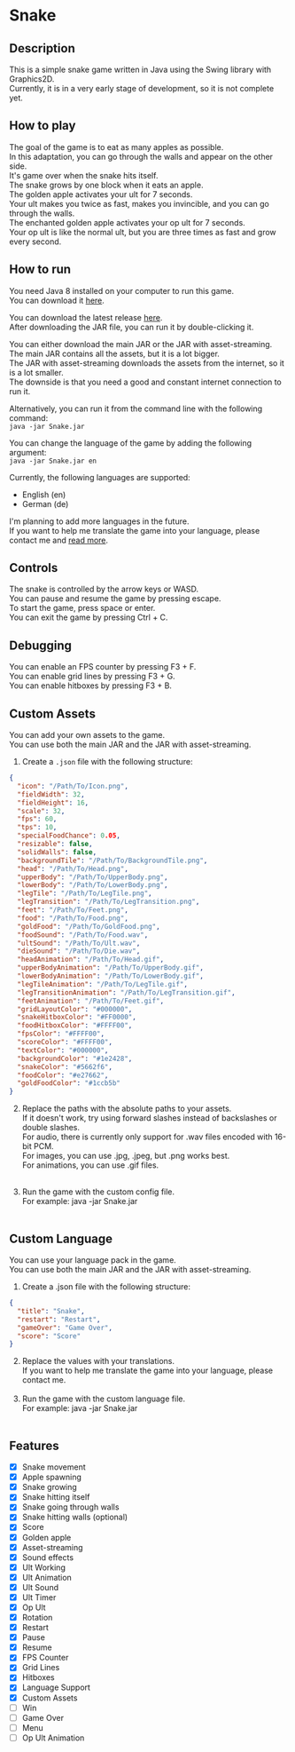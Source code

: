 # Snake

## Description

This is a simple snake game written in Java using the Swing library with Graphics2D. <br>
Currently, it is in a very early stage of development, so it is not complete yet. <br>

## How to play

The goal of the game is to eat as many apples as possible. <br>
In this adaptation, you can go through the walls and appear on the other side. <br>
It's game over when the snake hits itself. <br>
The snake grows by one block when it eats an apple. <br>
The golden apple activates your ult for 7 seconds. <br>
Your ult makes you twice as fast, makes you invincible, and you can go through the walls. <br>
The enchanted golden apple activates your op ult for 7 seconds. <br>
Your op ult is like the normal ult, but you are three times as fast and grow every second. <br>

## How to run

You need Java 8 installed on your computer to run this game. <br>
You can download it [here](https://www.java.com/de/download/manual.jsp). <br>

You can download the latest release [here](https://github.com/MCmoderSD/Snake/releases/latest). <br>
After downloading the JAR file, you can run it by double-clicking it. <br>

You can either download the main JAR or the JAR with asset-streaming. <br>
The main JAR contains all the assets, but it is a lot bigger. <br>
The JAR with asset-streaming downloads the assets from the internet, so it is a lot smaller. <br>
The downside is that you need a good and constant internet connection to run it. <br>

Alternatively, you can run it from the command line with the following command: <br>
`java -jar Snake.jar` <br>

You can change the language of the game by adding the following argument: <br>
`java -jar Snake.jar en` <br>

Currently, the following languages are supported: <br>

- English (en)
- German (de)

I'm planning to add more languages in the future. <br>
If you want to help me translate the game into your language, please contact me and [read more](#custom-language). <br>

## Controls

The snake is controlled by the arrow keys or WASD. <br>
You can pause and resume the game by pressing escape. <br>
To start the game, press space or enter. <br>
You can exit the game by pressing Ctrl + C. <br>

## Debugging

You can enable an FPS counter by pressing F3 + F. <br>
You can enable grid lines by pressing F3 + G. <br>
You can enable hitboxes by pressing F3 + B. <br>

## Custom Assets

You can add your own assets to the game. <br>
You can use both the main JAR and the JAR with asset-streaming. <br>

1. Create a `.json` file with the following structure: <br>

```json
{
  "icon": "/Path/To/Icon.png",
  "fieldWidth": 32,
  "fieldHeight": 16,
  "scale": 32,
  "fps": 60,
  "tps": 10,
  "specialFoodChance": 0.05,
  "resizable": false,
  "solidWalls": false,
  "backgroundTile": "/Path/To/BackgroundTile.png",
  "head": "/Path/To/Head.png",
  "upperBody": "/Path/To/UpperBody.png",
  "lowerBody": "/Path/To/LowerBody.png",
  "legTile": "/Path/To/LegTile.png",
  "legTransition": "/Path/To/LegTransition.png",
  "feet": "/Path/To/Feet.png",
  "food": "/Path/To/Food.png",
  "goldFood": "/Path/To/GoldFood.png",
  "foodSound": "/Path/To/Food.wav",
  "ultSound": "/Path/To/Ult.wav",
  "dieSound": "/Path/To/Die.wav",
  "headAnimation": "/Path/To/Head.gif",
  "upperBodyAnimation": "/Path/To/UpperBody.gif",
  "lowerBodyAnimation": "/Path/To/LowerBody.gif",
  "legTileAnimation": "/Path/To/LegTile.gif",
  "legTransitionAnimation": "/Path/To/LegTransition.gif",
  "feetAnimation": "/Path/To/Feet.gif",
  "gridLayoutColor": "#000000",
  "snakeHitboxColor": "#FF0000",
  "foodHitboxColor": "#FFFF00",
  "fpsColor": "#FFFF00",
  "scoreColor": "#FFFF00",
  "textColor": "#000000",
  "backgroundColor": "#1e2428",
  "snakeColor": "#5662f6",
  "foodColor": "#e27662",
  "goldFoodColor": "#1ccb5b"
}
```

2. Replace the paths with the absolute paths to your assets. <br>
   If it doesn't work, try using forward slashes instead of backslashes or double slashes. <br>
   For audio, there is currently only support for .wav files encoded with 16-bit PCM. <br>
   For images, you can use .jpg, .jpeg, but .png works best. <br>
   For animations, you can use .gif files. <br> <br>

3. Run the game with the custom config file. <br>
   For example: java -jar Snake.jar <language> <PathToTheConfigFile> <br> <br>

## Custom Language

You can use your language pack in the game. <br>
You can use both the main JAR and the JAR with asset-streaming. <br>

1. Create a .json file with the following structure: <br>

```json
{
  "title": "Snake",
  "restart": "Restart",
  "gameOver": "Game Over",
  "score": "Score"
}
```

2. Replace the values with your translations. <br>
   If you want to help me translate the game into your language, please contact me. <br> <br>
3. Run the game with the custom language file. <br>
   For example: java -jar Snake.jar <PathToTheLanguageFile> <br> <br>

## Features

- [x] Snake movement
- [x] Apple spawning
- [x] Snake growing
- [x] Snake hitting itself
- [x] Snake going through walls
- [x] Snake hitting walls (optional)
- [x] Score
- [x] Golden apple
- [x] Asset-streaming
- [x] Sound effects
- [x] Ult Working
- [x] Ult Animation
- [x] Ult Sound
- [x] Ult Timer
- [x] Op Ult
- [x] Rotation
- [x] Restart
- [x] Pause
- [x] Resume
- [x] FPS Counter
- [x] Grid Lines
- [x] Hitboxes
- [x] Language Support
- [x] Custom Assets
- [ ] Win
- [ ] Game Over
- [ ] Menu
- [ ] Op Ult Animation